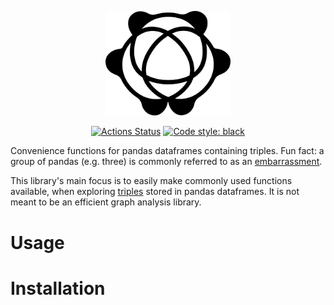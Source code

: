<p align="center">
<img src="https://github.com/dobraczka/embarrassment/raw/main/docs/logo.png" alt="kiez logo", width=200/>
</p>
<p align="center">
<a href="https://github.com/dobraczka/embarrassment/actions/workflows/main.yml"><img alt="Actions Status" src="https://github.com/dobraczka/embarrassment/actions/workflows/main.yml/badge.svg?branch=main"></a>
<a href="https://github.com/psf/black"><img alt="Code style: black" src="https://img.shields.io/badge/code%20style-black-000000.svg"></a>
</p>

Convenience functions for pandas dataframes containing triples. Fun fact: a group of pandas (e.g. three) is commonly referred to as an [embarrassment](https://www.zmescience.com/feature-post/what-is-a-group-of-pandas-called-its-surprisingly-complicated/).

This library's main focus is to easily make commonly used functions available, when exploring [triples](https://en.wikipedia.org/wiki/Semantic_triple) stored in pandas dataframes. It is not meant to be an efficient graph analysis library.

Usage
=====

Installation
============
